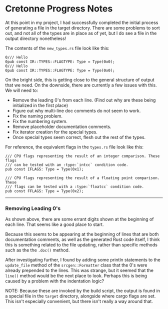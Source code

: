 # Cretonne Progress Notes

At this point in my project, I had successfully completed the initial process
of generating a file in the target directory. There are some problems to sort
out, and not all of the types are in place as of yet, but I do see a file in
the output directory nonetheless!

The contents of the `new_types.rs` file look like this:

```
0/// Hello
0pub const IR::TYPES::FLAGTYPE: Type = Type(0x0);
0/// Hello
0pub const IR::TYPES::FLAGTYPE: Type = Type(0x0);
```

On the bright side, this is getting close to the general structure of output
that we need. On the downside, there are currently a few issues with this.
We will need to:

*  Remove the leading 0's from each line.
   (Find out why are these being initialized in the first place)
*  Figure out why multi-line doc comments do not seem to work.
*  Fix the naming problem.
*  Fix the numbering system.
*  Remove placeholder documentation comments.
*  Fix iterator creation for the special types.
*  Once special types seem correct, flesh out the rest of the types.

For reference, the equivalent flags in the `types.rs` file look like this:

```
/// CPU flags representing the result of an integer comparison. These flags
/// can be tested with an :type:`intcc` condition code.
pub const IFLAGS: Type = Type(0x1);

/// CPU flags representing the result of a floating point comparison. These
/// flags can be tested with a :type:`floatcc` condition code.
pub const FFLAGS: Type = Type(0x2);
```

---

### Removing Leading 0's

As shown above, there are some errant digits shown at the beginning of each
line. That seems like a good place to start.

Because this seems to be appearing at the beginning of lines that are both
documentation comments, as well as the generated Rust code itself, I think
this is something related to the file updating, rather than specific methods
such as the the `.doc()` method.

After investigating further, I found by adding some println statements to
the `update_file` method of the `srcgen::Formatter` class that the 0's
were already prepended to the lines. This was strange, but it seemed that
the `line()` method would be the next place to look. Perhaps this is being
caused by a problem with the indentation logic?

NOTE: Because these are invoked by the build script, the output is found
in a special file in the `target` directory, alongside where cargo flags are
set. This isn't especially convenient, but there isn't really a way around
that.

